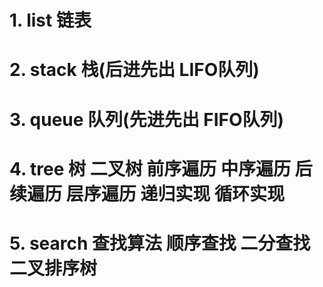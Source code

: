 # 1. list 链表
# 2. stack 栈(后进先出 LIFO队列)
# 3. queue 队列(先进先出 FIFO队列)
# 4. tree 树 二叉树 前序遍历 中序遍历 后续遍历 层序遍历 递归实现 循环实现
# 5. search 查找算法 顺序查找 二分查找 二叉排序树
